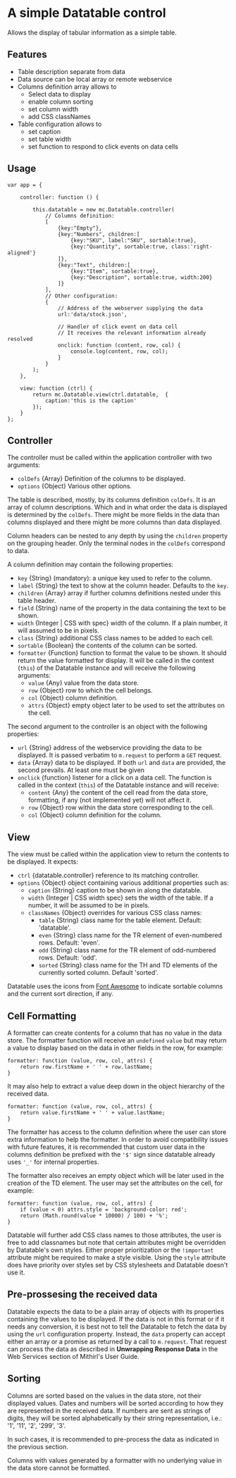 A simple Datatable control
==========================

Allows the display of tabular information as a simple table.

Features
--------

* Table description separate from data
* Data source can be local array or remote webservice
* Columns definition array allows to
	* Select data to display
	* enable column sorting
	* set column width
	* add CSS classNames
* Table configuration allows to
	* set caption
	* set table width
	* set function to respond to click events on data cells
	
Usage
-----

	var app = {

		controller: function () {

			this.datatable = new mc.Datatable.controller(
				// Columns definition:
				[
					{key:"Empty"},
					{key:"Numbers", children:[
						{key:"SKU", label:"SKU", sortable:true},
						{key:"Quantity", sortable:true, class:'right-aligned'}
					]},
					{key:"Text", children:[
						{key:"Item", sortable:true},
						{key:"Description", sortable:true, width:200}
					]}
				],
				// Other configuration:
				{
					// Address of the webserver supplying the data
					url:'data/stock.json',

					// Handler of click event on data cell
					// It receives the relevant information already resolved
					onclick: function (content, row, col) {
						console.log(content, row, col);
					}
				}
			);
		},

		view: function (ctrl) {
			return mc.Datatable.view(ctrl.datatable,  {
				caption:'this is the caption'
			});
		}
	};

Controller
----------

The controller must be called within the application controller with two arguments:

* `colDefs` {Array} Definition of the columns to be displayed.
* `options` {Object} Various other options.


The table is described, mostly, by its columns definition `colDefs`.  It is an array of column descriptions. 
Which and in what order the data is displayed is determined by the `colDefs`.
There might be more fields in the data than columns displayed and there might be more columns than data displayed.

Column headers can be nested to any depth by using the `children` property on the grouping header.  Only the terminal nodes in the `colDefs` correspond to data. 

A column definition may contain the following properties:

* `key` {String} (mandatory): a unique key used to refer to the column.
* `label` {String} the text to show at the column header.  Defaults to the `key`.
* `children` {Array}  array if further columns definitions nested under this table header.
* `field` {String} name of the property in the data containing the text to be shown.
* `width` {Integer | CSS with spec} width of the column.  If a plain number, it will assumed to be in pixels.
* `class` {String}  additional CSS class names to be added to each cell.
* `sortable` {Boolean} the contents of the column can be sorted.
* `formatter` {Function} function to format the value to be shown. It should return the value formatted for display. It will be called in the context (`this`) of the Datatable instance and will receive the following arguments:
	* `value` {Any} value from the data store.
	* `row` {Object} row to which the cell belongs.
	* `col` {Object} column definition.
	* `attrs` {Object} empty object later to be used to set the attributes on the cell.

The second argument to the controller is an object with the following properties:

* `url` {String} address of the webservice providing the data to be displayed.  It is passed verbatim to `m.request` to perform a `GET` request.
* `data` {Array} data to be displayed.  If both `url` and `data` are provided, the second prevails.  At least one must be given
* `onclick` {function} listener for a click on a data cell.  The function is called in the context (`this`) of the Datatable instance and will receive:
	* `content` {Any} the content of the cell read from the data store, formatting, if any (not implemented yet) will not affect it.
	* `row` {Object} row within the data store corresponding to the cell.
	* `col` {Object} column definition for the column.

View
----

The view must be called within the application view to return the contents to be displayed.  It expects:

* `ctrl` {datatable.controller} reference to its matching controller.
* `options` {Object} object containing various additional properties such as:
	* `caption` {String} caption to be shown in along the datatable.
	* `width` {Integer | CSS width spec} sets the width of the table.  If a number, it will be assumed to be in pixels. 
	* `classNames` {Object} overrides for various CSS class names:
		* `table` {String} class name for the table element. Default: 'datatable'.
		* `even` {String} class name for the TR element of even-numbered rows. Default: 'even'.
		* `odd` {String} class name for the TR element of odd-numbered rows. Default: 'odd'.
		* `sorted` {String} class name for the TH and TD elements of the currently sorted column.  Default 'sorted'.
	

Datatable uses the icons from [Font Awesome](http://fortawesome.github.io/Font-Awesome/) to indicate sortable columns and the current sort direction, if any.

Cell Formatting
---------------

A formatter can create contents for a column that has no value in the data store.  The formatter function will receive an `undefined` `value` but may return a value to display based on the data in other fields in the row, for example:

	formatter: function (value, row, col, attrs) {
		return row.firstName + ' ' + row.lastName;
	}

It may also help to extract a value deep down in the object hierarchy of the received data.  

	formatter: function (value, row, col, attrs) {
		return value.firstName + ' ' + value.lastName;
	}


The formatter has access to the column definition where the user can store extra information to help the formatter. In order to avoid compatibility issues with future features, it is recommended that custom user data in the columns definition be prefixed with the `'$'` sign since datatable already uses `'_'` for internal properties.

The formatter also receives an empty object which will be later used in the creation of the TD element. The user may set the attributes on the cell, for example:

	formatter: function (value, row, col, attrs) {
		if (value < 0) attrs.style = 'background-color: red';
		return (Math.round(value * 10000) / 100) + '%';
	}

Datatable will further add CSS class names to those attributes, the user is free to add classnames but note that certain attributes might be overridden by Datatable's own styles.  Either proper prioritization or the `!important` attribute might be required to make a style visible.  Using the `style` attribute does have priority over styles set by CSS stylesheets and Datatable doesn't use it.

Pre-prossesing the received data
--------------------------------

Datatable expects the data to be a plain array of objects with its properties containing the values to be displayed.  If the data is not in this format or if it needs any conversion, it is best not to tell the Datatable to fetch the data by using the `url` configuration property.  Instead, the `data` property can accept either an array or a promise as returned by a call to `m.request`. That request can process the data as described in **Unwrapping Response Data** in the Web Services section of Mithirl's User Guide.

Sorting
-------

Columns are sorted based on the values in the data store, not their displayed values. Dates and numbers will be sorted according to how they are represented in the received data.   If numbers are sent as strings of digits, they will be sorted alphabetically by their string representation, i.e.: '1', '11', '2', '299', '3'.  

In such cases, it is recommended to pre-process the data as indicated in the previous section.

Columns with values generated by a formatter with no underlying value in the data store cannot be formatted.  